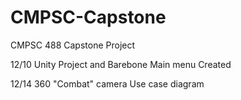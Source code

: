 # CMPSC-Capstone
CMPSC 488 Capstone Project


12/10
Unity Project and Barebone Main menu Created

12/14
360 "Combat" camera
Use case diagram
